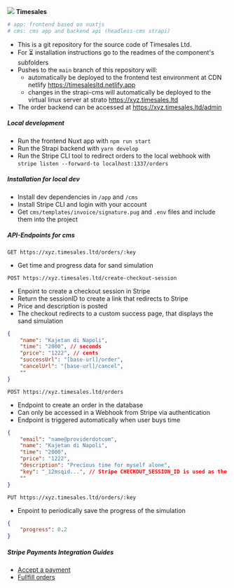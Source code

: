<p>
    <img src="https://timesalesltd.netlify.app/favicon.ico"> <b>Timesales</b>
</p>

```bash
# app: frontend based on nuxtjs
# cms: cms app and backend api (headless-cms strapi)
```

- This is a git repository for the source code of Timesales Ltd.
- For ⏳ installation instructions go to the readmes of the component's subfolders
- Pushes to the `main` branch of this repository will:
    - automatically be deployed to the frontend test environment at CDN netlify https://timesalesltd.netlify.app
    - changes in the strapi-cms will automatically be deployed to the virtual linux server at strato https://xyz.timesales.ltd
- The order backend can be accessed at https://xyz.timesales.ltd/admin

##### Local development

- Run the frontend Nuxt app with `npm run start`
- Run the Strapi backend with `yarn develop`
- Run the Stripe CLI tool to redirect orders to the local webhook with `stripe listen --forward-to localhost:1337/orders`

##### Installation for local dev

- Install dev dependencies in `/app` and `/cms`
- Install Stripe CLI and login with your account
- Get `cms/templates/invoice/signature.pug` and `.env` files and include them into the project

##### API-Endpoints for cms

`GET https://xyz.timesales.ltd/orders/:key`
- Get time and progress data for sand simulation

`POST https://xyz.timesales.ltd/create-checkout-session`
- Enpoint to create a checkout session in Stripe
- Return the sessionID to create a link that redirects to Stripe
- Price and description is posted
- The checkout redirects to a custom success page, that displays the sand simulation

```json
{
    "name": "Kajetan di Napoli",
    "time": "2000", // seconds
    "price": "1222", // cents
    "successUrl": "[base-url]/order",
    "cancelUrl": "[base-url]/cancel",
    ""
}
```

`POST https://xyz.timesales.ltd/orders`
- Endpoint to create an order in the database
- Can only be accessed in a Webhook from Stripe via authentication
- Endpoint is triggered automatically when user buys time

```json
{
    "email": "name@providerdotcom",
    "name": "Kajetan di Napoli",
    "time": "2000",
    "price": "1222",
    "description": "Precious time for myself alone",
    "key": "_12msqid...", // Stripe CHECKOUT_SESSION_ID is used as the unique key
    ""
}
```

`PUT https://xyz.timesales.ltd/orders/:key`
- Enpoint to periodically save the progress of the simulation

```json
{
    "progress": 0.2
}
```


##### Stripe Payments Integration Guides
- [Accept a payment](https://stripe.com/docs/payments/accept-a-payment#web)
- [Fullfill orders](https://stripe.com/docs/payments/checkout/fulfill-orders)



